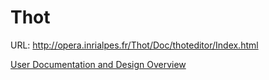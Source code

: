 # Thot

URL: http://opera.inrialpes.fr/Thot/Doc/thoteditor/Index.html

[User Documentation and Design Overview](http://opera.inrialpes.fr/Thot/Doc/thoteditor/Index.html)